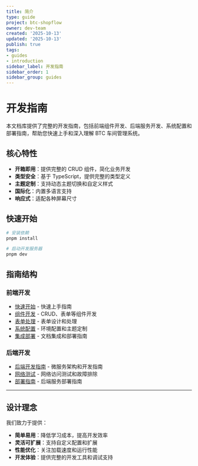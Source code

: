 ```yaml
---
title: 简介
type: guide
project: btc-shopflow
owner: dev-team
created: '2025-10-13'
updated: '2025-10-13'
publish: true
tags:
- guides
- introduction
sidebar_label: 开发指南
sidebar_order: 1
sidebar_group: guides
---
```


# 开发指南

本文档库提供了完整的开发指南，包括前端组件开发、后端服务开发、系统配置和部署指南，帮助您快速上手和深入理解 BTC 车间管理系统。

## 核心特性

- **开箱即用**：提供完整的 CRUD 组件，简化业务开发
- **类型安全**：基于 TypeScript，提供完整的类型定义
- **主题定制**：支持动态主题切换和自定义样式
- **国际化**：内置多语言支持
- **响应式**：适配各种屏幕尺寸

## 快速开始

```bash
# 安装依赖
pnpm install

# 启动开发服务器
pnpm dev
```

## 指南结构

### 前端开发
- [快速开始](/guides/getting-started/) - 快速上手指南
- [组件开发](/guides/components/) - CRUD、表单等组件开发
- [表单处理](/guides/forms/) - 表单设计和处理
- [系统配置](/guides/system/) - 环境配置和主题定制
- [集成部署](/guides/integration/) - 文档集成和部署指南

### 后端开发
- [后端开发指南](/guides/backend/) - 微服务架构和开发指南
- [网络测试](/guides/test-network) - 网络访问测试和故障排除
- [部署指南](/guides/deployment-guide) - 后端服务部署指南

---

## 设计理念

我们致力于提供：
- **简单易用**：降低学习成本，提高开发效率
- **灵活可扩展**：支持自定义配置和扩展
- **性能优化**：关注加载速度和运行性能
- **开发体验**：提供完整的开发工具和调试支持
